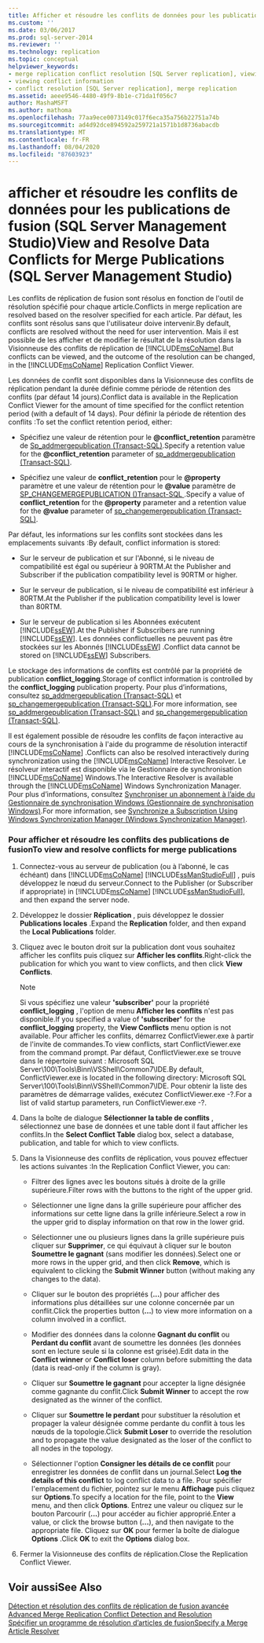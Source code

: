 ```yaml
---
title: Afficher et résoudre les conflits de données pour les publications de fusion (SQL Server Management Studio) | Microsoft Docs
ms.custom: ''
ms.date: 03/06/2017
ms.prod: sql-server-2014
ms.reviewer: ''
ms.technology: replication
ms.topic: conceptual
helpviewer_keywords:
- merge replication conflict resolution [SQL Server replication], viewing conflicts
- viewing conflict information
- conflict resolution [SQL Server replication], merge replication
ms.assetid: aeee9546-4480-49f9-8b1e-c71da1f056c7
author: MashaMSFT
ms.author: mathoma
ms.openlocfilehash: 77aa9ece0073149c017f6eca35a756b22751a74b
ms.sourcegitcommit: ad4d92dce894592a259721a1571b1d8736abacdb
ms.translationtype: MT
ms.contentlocale: fr-FR
ms.lasthandoff: 08/04/2020
ms.locfileid: "87603923"
---
```

# <a name="view-and-resolve-data-conflicts-for-merge-publications-sql-server-management-studio"></a><span data-ttu-id="25344-102">afficher et résoudre les conflits de données pour les publications de fusion (SQL Server Management Studio)</span><span class="sxs-lookup"><span data-stu-id="25344-102">View and Resolve Data Conflicts for Merge Publications (SQL Server Management Studio)</span></span>
  <span data-ttu-id="25344-103">Les conflits de réplication de fusion sont résolus en fonction de l'outil de résolution spécifié pour chaque article.</span><span class="sxs-lookup"><span data-stu-id="25344-103">Conflicts in merge replication are resolved based on the resolver specified for each article.</span></span> <span data-ttu-id="25344-104">Par défaut, les conflits sont résolus sans que l'utilisateur doive intervenir.</span><span class="sxs-lookup"><span data-stu-id="25344-104">By default, conflicts are resolved without the need for user intervention.</span></span> <span data-ttu-id="25344-105">Mais il est possible de les afficher et de modifier le résultat de la résolution dans la Visionneuse des conflits de réplication de [!INCLUDE[msCoName](../../includes/msconame-md.md)].</span><span class="sxs-lookup"><span data-stu-id="25344-105">But conflicts can be viewed, and the outcome of the resolution can be changed, in the [!INCLUDE[msCoName](../../includes/msconame-md.md)] Replication Conflict Viewer.</span></span>  
  
 <span data-ttu-id="25344-106">Les données de conflit sont disponibles dans la Visionneuse des conflits de réplication pendant la durée définie comme période de rétention des conflits (par défaut 14 jours).</span><span class="sxs-lookup"><span data-stu-id="25344-106">Conflict data is available in the Replication Conflict Viewer for the amount of time specified for the conflict retention period (with a default of 14 days).</span></span> <span data-ttu-id="25344-107">Pour définir la période de rétention des conflits :</span><span class="sxs-lookup"><span data-stu-id="25344-107">To set the conflict retention period, either:</span></span>  
  
-   <span data-ttu-id="25344-108">Spécifiez une valeur de rétention pour le **@conflict_retention** paramètre de [Sp_addmergepublication &#40;Transact-SQL&#41;](/sql/relational-databases/system-stored-procedures/sp-addmergepublication-transact-sql).</span><span class="sxs-lookup"><span data-stu-id="25344-108">Specify a retention value for the **@conflict_retention** parameter of [sp_addmergepublication &#40;Transact-SQL&#41;](/sql/relational-databases/system-stored-procedures/sp-addmergepublication-transact-sql).</span></span>  
  
-   <span data-ttu-id="25344-109">Spécifiez une valeur de **conflict_retention** pour le **@property** paramètre et une valeur de rétention pour le **@value** paramètre de [SP_CHANGEMERGEPUBLICATION &#40;&#41;Transact-SQL ](/sql/relational-databases/system-stored-procedures/sp-changemergepublication-transact-sql).</span><span class="sxs-lookup"><span data-stu-id="25344-109">Specify a value of **conflict_retention** for the **@property** parameter and a retention value for the **@value** parameter of [sp_changemergepublication &#40;Transact-SQL&#41;](/sql/relational-databases/system-stored-procedures/sp-changemergepublication-transact-sql).</span></span>  
  
 <span data-ttu-id="25344-110">Par défaut, les informations sur les conflits sont stockées dans les emplacements suivants :</span><span class="sxs-lookup"><span data-stu-id="25344-110">By default, conflict information is stored:</span></span>  
  
-   <span data-ttu-id="25344-111">Sur le serveur de publication et sur l'Abonné, si le niveau de compatibilité est égal ou supérieur à 90RTM.</span><span class="sxs-lookup"><span data-stu-id="25344-111">At the Publisher and Subscriber if the publication compatibility level is 90RTM or higher.</span></span>  
  
-   <span data-ttu-id="25344-112">Sur le serveur de publication, si le niveau de compatibilité est inférieur à 80RTM.</span><span class="sxs-lookup"><span data-stu-id="25344-112">At the Publisher if the publication compatibility level is lower than 80RTM.</span></span>  
  
-   <span data-ttu-id="25344-113">Sur le serveur de publication si les Abonnées exécutent [!INCLUDE[ssEW](../../includes/ssew-md.md)].</span><span class="sxs-lookup"><span data-stu-id="25344-113">At the Publisher if Subscribers are running [!INCLUDE[ssEW](../../includes/ssew-md.md)].</span></span> <span data-ttu-id="25344-114">Les données conflictuelles ne peuvent pas être stockées sur les Abonnés [!INCLUDE[ssEW](../../includes/ssew-md.md)] .</span><span class="sxs-lookup"><span data-stu-id="25344-114">Conflict data cannot be stored on [!INCLUDE[ssEW](../../includes/ssew-md.md)] Subscribers.</span></span>  
  
 <span data-ttu-id="25344-115">Le stockage des informations de conflits est contrôlé par la propriété de publication **conflict_logging**.</span><span class="sxs-lookup"><span data-stu-id="25344-115">Storage of conflict information is controlled by the **conflict_logging** publication property.</span></span> <span data-ttu-id="25344-116">Pour plus d’informations, consultez [sp_addmergepublication &#40;Transact-SQL&#41;](/sql/relational-databases/system-stored-procedures/sp-addmergepublication-transact-sql) et [sp_changemergepublication &#40;Transact-SQL&#41;](/sql/relational-databases/system-stored-procedures/sp-changemergepublication-transact-sql).</span><span class="sxs-lookup"><span data-stu-id="25344-116">For more information, see [sp_addmergepublication &#40;Transact-SQL&#41;](/sql/relational-databases/system-stored-procedures/sp-addmergepublication-transact-sql) and [sp_changemergepublication &#40;Transact-SQL&#41;](/sql/relational-databases/system-stored-procedures/sp-changemergepublication-transact-sql).</span></span>  
  
 <span data-ttu-id="25344-117">Il est également possible de résoudre les conflits de façon interactive au cours de la synchronisation à l'aide du programme de résolution interactif [!INCLUDE[msCoName](../../includes/msconame-md.md)] .</span><span class="sxs-lookup"><span data-stu-id="25344-117">Conflicts can also be resolved interactively during synchronization using the [!INCLUDE[msCoName](../../includes/msconame-md.md)] Interactive Resolver.</span></span> <span data-ttu-id="25344-118">Le résolveur interactif est disponible via le Gestionnaire de synchronisation [!INCLUDE[msCoName](../../includes/msconame-md.md)] Windows.</span><span class="sxs-lookup"><span data-stu-id="25344-118">The Interactive Resolver is available through the [!INCLUDE[msCoName](../../includes/msconame-md.md)] Windows Synchronization Manager.</span></span> <span data-ttu-id="25344-119">Pour plus d’informations, consultez [Synchroniser un abonnement à l’aide du Gestionnaire de synchronisation Windows &#40;Gestionnaire de synchronisation Windows&#41;](synchronize-a-subscription-using-windows-synchronization-manager.md).</span><span class="sxs-lookup"><span data-stu-id="25344-119">For more information, see [Synchronize a Subscription Using Windows Synchronization Manager &#40;Windows Synchronization Manager&#41;](synchronize-a-subscription-using-windows-synchronization-manager.md).</span></span>  
  
### <a name="to-view-and-resolve-conflicts-for-merge-publications"></a><span data-ttu-id="25344-120">Pour afficher et résoudre les conflits des publications de fusion</span><span class="sxs-lookup"><span data-stu-id="25344-120">To view and resolve conflicts for merge publications</span></span>  
  
1.  <span data-ttu-id="25344-121">Connectez-vous au serveur de publication (ou à l’abonné, le cas échéant) dans [!INCLUDE[msCoName](../../includes/msconame-md.md)] [!INCLUDE[ssManStudioFull](../../includes/ssmanstudiofull-md.md)] , puis développez le nœud du serveur.</span><span class="sxs-lookup"><span data-stu-id="25344-121">Connect to the Publisher (or Subscriber if appropriate) in [!INCLUDE[msCoName](../../includes/msconame-md.md)] [!INCLUDE[ssManStudioFull](../../includes/ssmanstudiofull-md.md)], and then expand the server node.</span></span>  
  
2.  <span data-ttu-id="25344-122">Développez le dossier **Réplication** , puis développez le dossier **Publications locales** .</span><span class="sxs-lookup"><span data-stu-id="25344-122">Expand the **Replication** folder, and then expand the **Local Publications** folder.</span></span>  
  
3.  <span data-ttu-id="25344-123">Cliquez avec le bouton droit sur la publication dont vous souhaitez afficher les conflits puis cliquez sur **Afficher les conflits**.</span><span class="sxs-lookup"><span data-stu-id="25344-123">Right-click the publication for which you want to view conflicts, and then click **View Conflicts**.</span></span>  
  
    > [!NOTE]  
    >  <span data-ttu-id="25344-124">Si vous spécifiez une valeur **'subscriber'** pour la propriété **conflict_logging** , l'option de menu **Afficher les conflits** n'est pas disponible.</span><span class="sxs-lookup"><span data-stu-id="25344-124">If you specified a value of **'subscriber'** for the **conflict_logging** property, the **View Conflicts** menu option is not available.</span></span> <span data-ttu-id="25344-125">Pour afficher les conflits, démarrez ConflictViewer.exe à partir de l'invite de commandes.</span><span class="sxs-lookup"><span data-stu-id="25344-125">To view conflicts, start ConflictViewer.exe from the command prompt.</span></span> <span data-ttu-id="25344-126">Par défaut, ConflictViewer.exe se trouve dans le répertoire suivant : Microsoft SQL Server\100\Tools\Binn\VSShell\Common7\IDE.</span><span class="sxs-lookup"><span data-stu-id="25344-126">By default, ConflictViewer.exe is located in the following directory: Microsoft SQL Server\100\Tools\Binn\VSShell\Common7\IDE.</span></span> <span data-ttu-id="25344-127">Pour obtenir la liste des paramètres de démarrage valides, exécutez ConflictViewer.exe -?.</span><span class="sxs-lookup"><span data-stu-id="25344-127">For a list of valid startup parameters, run ConflictViewer.exe -?.</span></span>  
  
4.  <span data-ttu-id="25344-128">Dans la boîte de dialogue **Sélectionner la table de conflits** , sélectionnez une base de données et une table dont il faut afficher les conflits.</span><span class="sxs-lookup"><span data-stu-id="25344-128">In the **Select Conflict Table** dialog box, select a database, publication, and table for which to view conflicts.</span></span>  
  
5.  <span data-ttu-id="25344-129">Dans la Visionneuse des conflits de réplication, vous pouvez effectuer les actions suivantes :</span><span class="sxs-lookup"><span data-stu-id="25344-129">In the Replication Conflict Viewer, you can:</span></span>  
  
    -   <span data-ttu-id="25344-130">Filtrer des lignes avec les boutons situés à droite de la grille supérieure.</span><span class="sxs-lookup"><span data-stu-id="25344-130">Filter rows with the buttons to the right of the upper grid.</span></span>  
  
    -   <span data-ttu-id="25344-131">Sélectionner une ligne dans la grille supérieure pour afficher des informations sur cette ligne dans la grille inférieure.</span><span class="sxs-lookup"><span data-stu-id="25344-131">Select a row in the upper grid to display information on that row in the lower grid.</span></span>  
  
    -   <span data-ttu-id="25344-132">Sélectionner une ou plusieurs lignes dans la grille supérieure puis cliquer sur **Supprimer**, ce qui équivaut à cliquer sur le bouton **Soumettre le gagnant** (sans modifier les données).</span><span class="sxs-lookup"><span data-stu-id="25344-132">Select one or more rows in the upper grid, and then click **Remove**, which is equivalent to clicking the **Submit Winner** button (without making any changes to the data).</span></span>  
  
    -   <span data-ttu-id="25344-133">Cliquer sur le bouton des propriétés (**...**) pour afficher des informations plus détaillées sur une colonne concernée par un conflit.</span><span class="sxs-lookup"><span data-stu-id="25344-133">Click the properties button (**...**) to view more information on a column involved in a conflict.</span></span>  
  
    -   <span data-ttu-id="25344-134">Modifier des données dans la colonne **Gagnant du conflit** ou **Perdant du conflit** avant de soumettre les données (les données sont en lecture seule si la colonne est grisée).</span><span class="sxs-lookup"><span data-stu-id="25344-134">Edit data in the **Conflict winner** or **Conflict loser** column before submitting the data (data is read-only if the column is gray).</span></span>  
  
    -   <span data-ttu-id="25344-135">Cliquer sur **Soumettre le gagnant** pour accepter la ligne désignée comme gagnante du conflit.</span><span class="sxs-lookup"><span data-stu-id="25344-135">Click **Submit Winner** to accept the row designated as the winner of the conflict.</span></span>  
  
    -   <span data-ttu-id="25344-136">Cliquer sur **Soumettre le perdant** pour substituer la résolution et propager la valeur désignée comme perdante du conflit à tous les nœuds de la topologie.</span><span class="sxs-lookup"><span data-stu-id="25344-136">Click **Submit Loser** to override the resolution and to propagate the value designated as the loser of the conflict to all nodes in the topology.</span></span>  
  
    -   <span data-ttu-id="25344-137">Sélectionner l'option **Consigner les détails de ce conflit** pour enregistrer les données de conflit dans un journal.</span><span class="sxs-lookup"><span data-stu-id="25344-137">Select **Log the details of this conflict** to log conflict data to a file.</span></span> <span data-ttu-id="25344-138">Pour spécifier l'emplacement du fichier, pointez sur le menu **Affichage** puis cliquez sur **Options**.</span><span class="sxs-lookup"><span data-stu-id="25344-138">To specify a location for the file, point to the **View** menu, and then click **Options**.</span></span> <span data-ttu-id="25344-139">Entrez une valeur ou cliquez sur le bouton Parcourir (**...**) pour accéder au fichier approprié.</span><span class="sxs-lookup"><span data-stu-id="25344-139">Enter a value, or click the browse button (**...**), and then navigate to the appropriate file.</span></span> <span data-ttu-id="25344-140">Cliquez sur **OK** pour fermer la boîte de dialogue **Options** .</span><span class="sxs-lookup"><span data-stu-id="25344-140">Click **OK** to exit the **Options** dialog box.</span></span>  
  
6.  <span data-ttu-id="25344-141">Fermer la Visionneuse des conflits de réplication.</span><span class="sxs-lookup"><span data-stu-id="25344-141">Close the Replication Conflict Viewer.</span></span>  
  
## <a name="see-also"></a><span data-ttu-id="25344-142">Voir aussi</span><span class="sxs-lookup"><span data-stu-id="25344-142">See Also</span></span>  
 <span data-ttu-id="25344-143">[Détection et résolution des conflits de réplication de fusion avancée](merge/advanced-merge-replication-conflict-detection-and-resolution.md) </span><span class="sxs-lookup"><span data-stu-id="25344-143">[Advanced Merge Replication Conflict Detection and Resolution](merge/advanced-merge-replication-conflict-detection-and-resolution.md) </span></span>  
 [<span data-ttu-id="25344-144">Spécifier un programme de résolution d’articles de fusion</span><span class="sxs-lookup"><span data-stu-id="25344-144">Specify a Merge Article Resolver</span></span>](publish/specify-a-merge-article-resolver.md)  
  
  
